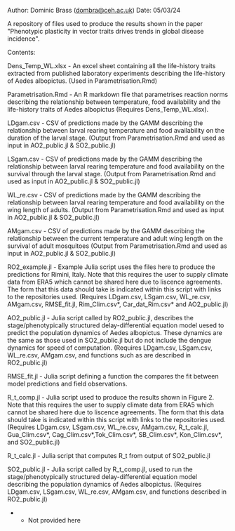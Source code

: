 Author: Dominic Brass (dombra@ceh.ac.uk)
Date: 05/03/24

A repository of files used to produce the results shown in the paper "Phenotypic plasticity in vector traits drives trends in global disease incidence".

Contents:

Dens_Temp_WL.xlsx   - An excel sheet containing all the life-history traits extracted from published laboratory experiments describing the 
		      life-history of Aedes albopictus. (Used in Parametrisation.Rmd)

Parametrisation.Rmd - An R markdown file that parametrises reaction norms describing the relationship between temperature, food availability
		      and the life-history traits of Aedes albopictus (Requires Dens_Temp_WL.xlsx).

LDgam.csv           - CSV of predictions made by the GAMM describing the relationship between larval rearing temperature and food availability on
		      the duration of the larval stage. (Output from Parametrisation.Rmd and used as input in AO2_public.jl & SO2_public.jl)

LSgam.csv           - CSV of predictions made by the GAMM describing the relationship between larval rearing temperature and food availability on
		      the survival through the larval stage. (Output from Parametrisation.Rmd and used as input in AO2_public.jl & SO2_public.jl)

WL_re.csv           - CSV of predictions made by the GAMM describing the relationship between larval rearing temperature and food availability on
		      the wing length of adults. (Output from Parametrisation.Rmd and used as input in AO2_public.jl & SO2_public.jl)

AMgam.csv           - CSV of predictions made by the GAMM describing the relationship between the current temperature and adult wing length on
		      the survival of adult mosquitoes (Output from Parametrisation.Rmd and used as input in AO2_public.jl & SO2_public.jl)

RO2_example.jl      - Example Julia script uses the files here to produce the predictions for Rimini, Italy. Note that this requires the user to supply
		      climate data from ERA5 which cannot be shared here due to liscence agreements. The form that this data should take is indicated within
		      this script with links to the repositories used. (Requires LDgam.csv, LSgam.csv, WL_re.csv, AMgam.csv, RMSE_fit.jl, Rim_Clim.csv*, Car_dat_Rim.csv*
		      and AO2_public.jl) 

AO2_public.jl       - Julia script called by RO2_public.jl, describes the stage/phenotypically structured delay-differential equation model 
		      uesed to predict the population dynamics of Aedes albopictus. These dynamics are the same as those used in SO2_public.jl but do 
	              not include the dengue dynamics for speed of computation. (Requires LDgam.csv, LSgam.csv, WL_re.csv, AMgam.csv, and functions 
		      such as are described in RO2_public.jl) 

RMSE_fit.jl         - Julia script defining a function the compares the fit between model predictions and field observations.

R_t_comp.jl         - Julia script used to produce the results shown in Figure 2. Note that this requires the user to supply climate data from ERA5 which 
                      cannot be shared here due to liscence agreements. The form that this data should take is indicated within this script with links to 
                      the repositories used. (Requires LDgam.csv, LSgam.csv, WL_re.csv, AMgam.csv, R_t_calc.jl, Gua_Clim.csv*, Cag_Clim.csv*,Tok_Clim.csv*, 
                      SB_Clim.csv*, Kon_Clim.csv*, and SO2_public.jl) 

R_t_calc.jl         - Julia script that computes R_t from output of SO2_public.jl

SO2_public.jl       - Julia script called by R_t_comp.jl, used to run the stage/phenotypically structured delay-differential equation model 
		      describing the population dynamics of Aedes albopictus. (Requires LDgam.csv, LSgam.csv, WL_re.csv, AMgam.csv, and functions 
		      described in RO2_public.jl)                                 
 
* - Not provided here
